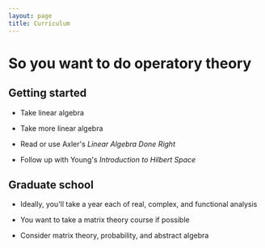 ```yaml
---
layout: page
title: Curriculum
---
```


# So you want to do operatory theory

## Getting started

- Take linear algebra

- Take more linear algebra

- Read or use Axler's _Linear Algebra Done Right_

- Follow up with Young's _Introduction to Hilbert Space_

## Graduate school

- Ideally, you'll take a year each of real, complex, and functional analysis

- You want to take a matrix theory course if possible
 
- Consider matrix theory, probability, and abstract algebra